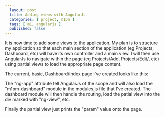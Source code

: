 ```yaml
---
  layout: post
  title: Adding views with AngularJs
  categories: [ project, m1pm ]
  tags: [ m1, angularjs ]
  published: false
---
```

It is now time to add some views to the application. My plan is to structure my application so that each 
main section of the application (eg Projects, Dashboard, etc) will have its own controller and a main view. 
I will then use AngularJs to navigate within the page (eg Projects/Add, Projects/Edit/, etc) using partial views to load the appropriate page content.

The current, basic, Dashboard/Index page I've created looks like this:


The "ng-app" attribute tell AngularJs of the scope and will also load the "m1pm-dashboard" module in the modules.js file that I've created. 
The dashboard module will then handle the routing, load the patial view into the div marked with "ng-view", etc.



Finally the partial view just prints the "param" value onto the page.